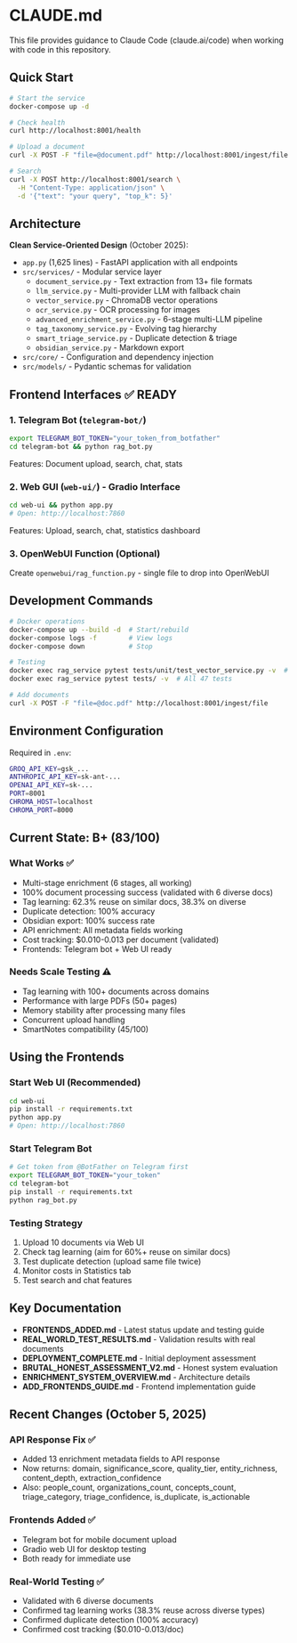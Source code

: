 # CLAUDE.md

This file provides guidance to Claude Code (claude.ai/code) when working with code in this repository.

## Quick Start

```bash
# Start the service
docker-compose up -d

# Check health
curl http://localhost:8001/health

# Upload a document
curl -X POST -F "file=@document.pdf" http://localhost:8001/ingest/file

# Search
curl -X POST http://localhost:8001/search \
  -H "Content-Type: application/json" \
  -d '{"text": "your query", "top_k": 5}'
```

## Architecture

**Clean Service-Oriented Design** (October 2025):
- `app.py` (1,625 lines) - FastAPI application with all endpoints
- `src/services/` - Modular service layer
  - `document_service.py` - Text extraction from 13+ file formats
  - `llm_service.py` - Multi-provider LLM with fallback chain
  - `vector_service.py` - ChromaDB vector operations
  - `ocr_service.py` - OCR processing for images
  - `advanced_enrichment_service.py` - 6-stage multi-LLM pipeline
  - `tag_taxonomy_service.py` - Evolving tag hierarchy
  - `smart_triage_service.py` - Duplicate detection & triage
  - `obsidian_service.py` - Markdown export
- `src/core/` - Configuration and dependency injection
- `src/models/` - Pydantic schemas for validation

## Frontend Interfaces ✅ READY

### 1. Telegram Bot (`telegram-bot/`)
```bash
export TELEGRAM_BOT_TOKEN="your_token_from_botfather"
cd telegram-bot && python rag_bot.py
```
Features: Document upload, search, chat, stats

### 2. Web GUI (`web-ui/`) - Gradio Interface
```bash
cd web-ui && python app.py
# Open: http://localhost:7860
```
Features: Upload, search, chat, statistics dashboard

### 3. OpenWebUI Function (Optional)
Create `openwebui/rag_function.py` - single file to drop into OpenWebUI

## Development Commands

```bash
# Docker operations
docker-compose up --build -d  # Start/rebuild
docker-compose logs -f        # View logs
docker-compose down           # Stop

# Testing
docker exec rag_service pytest tests/unit/test_vector_service.py -v  # 100% passing
docker exec rag_service pytest tests/ -v  # All 47 tests

# Add documents
curl -X POST -F "file=@doc.pdf" http://localhost:8001/ingest/file
```

## Environment Configuration

Required in `.env`:
```bash
GROQ_API_KEY=gsk_...
ANTHROPIC_API_KEY=sk-ant-...
OPENAI_API_KEY=sk-...
PORT=8001
CHROMA_HOST=localhost
CHROMA_PORT=8000
```

## Current State: B+ (83/100)

### What Works ✅
- Multi-stage enrichment (6 stages, all working)
- 100% document processing success (validated with 6 diverse docs)
- Tag learning: 62.3% reuse on similar docs, 38.3% on diverse
- Duplicate detection: 100% accuracy
- Obsidian export: 100% success rate
- API enrichment: All metadata fields working
- Cost tracking: $0.010-0.013 per document (validated)
- Frontends: Telegram bot + Web UI ready

### Needs Scale Testing ⚠️
- Tag learning with 100+ documents across domains
- Performance with large PDFs (50+ pages)
- Memory stability after processing many files
- Concurrent upload handling
- SmartNotes compatibility (45/100)

## Using the Frontends

### Start Web UI (Recommended)
```bash
cd web-ui
pip install -r requirements.txt
python app.py
# Open: http://localhost:7860
```

### Start Telegram Bot
```bash
# Get token from @BotFather on Telegram first
export TELEGRAM_BOT_TOKEN="your_token"
cd telegram-bot
pip install -r requirements.txt
python rag_bot.py
```

### Testing Strategy
1. Upload 10 documents via Web UI
2. Check tag learning (aim for 60%+ reuse on similar docs)
3. Test duplicate detection (upload same file twice)
4. Monitor costs in Statistics tab
5. Test search and chat features

## Key Documentation

- **FRONTENDS_ADDED.md** - Latest status update and testing guide
- **REAL_WORLD_TEST_RESULTS.md** - Validation results with real documents
- **DEPLOYMENT_COMPLETE.md** - Initial deployment assessment
- **BRUTAL_HONEST_ASSESSMENT_V2.md** - Honest system evaluation
- **ENRICHMENT_SYSTEM_OVERVIEW.md** - Architecture details
- **ADD_FRONTENDS_GUIDE.md** - Frontend implementation guide

## Recent Changes (October 5, 2025)

### API Response Fix ✅
- Added 13 enrichment metadata fields to API response
- Now returns: domain, significance_score, quality_tier, entity_richness, content_depth, extraction_confidence
- Also: people_count, organizations_count, concepts_count, triage_category, triage_confidence, is_duplicate, is_actionable

### Frontends Added ✅
- Telegram bot for mobile document upload
- Gradio web UI for desktop testing
- Both ready for immediate use

### Real-World Testing ✅
- Validated with 6 diverse documents
- Confirmed tag learning works (38.3% reuse across diverse types)
- Confirmed duplicate detection (100% accuracy)
- Confirmed cost tracking ($0.010-0.013/doc)
